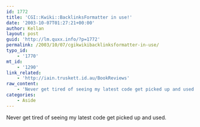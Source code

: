 ```yaml
---
id: 1772
title: 'CGI::Kwiki::BacklinksFormatter in use!'
date: '2003-10-07T01:27:21+00:00'
author: Kellan
layout: post
guid: 'http://lm.quxx.info/?p=1772'
permalink: /2003/10/07/cgikwikibacklinksformatter-in-use/
typo_id:
    - '1770'
mt_id:
    - '1290'
link_related:
    - 'http://iain.truskett.id.au/BookReviews'
raw_content:
    - 'Never get tired of seeing my latest code get picked up and used.'
categories:
    - Aside
---
```


Never get tired of seeing my latest code get picked up and used.